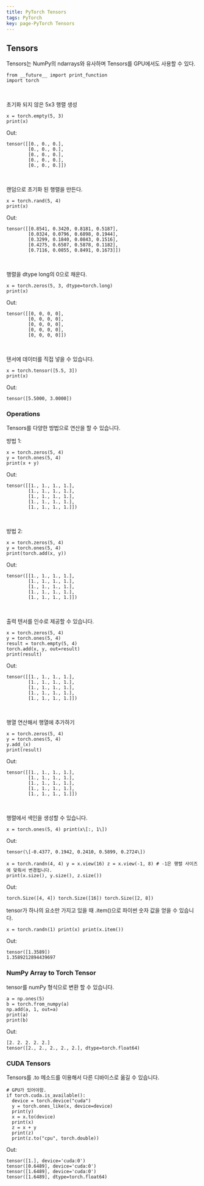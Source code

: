 ```yaml
---
title: PyTorch Tensors
tags: PyTorch
key: page-PyTorch Tensors
---
```


## Tensors

Tensors는 NumPy의 ndarrays와 유사하며 Tensors를 GPU에서도 사용할 수 있다.

```
from __future__ import print_function
import torch
```

<br/>

초기화 되지 않은 5x3 행렬 생성

```
x = torch.empty(5, 3)
print(x)
```

Out:

```
tensor([[0., 0., 0.],
        [0., 0., 0.],
        [0., 0., 0.],
        [0., 0., 0.],
        [0., 0., 0.]])
```

  <br/>

랜덤으로 초기화 된 행렬을 만든다.

```
x = torch.rand(5, 4)
print(x)
```

Out:

```
tensor([[0.8541, 0.3420, 0.8181, 0.5187],
        [0.0324, 0.0796, 0.6898, 0.1944],
        [0.3299, 0.1840, 0.0843, 0.1516],
        [0.4275, 0.6507, 0.5878, 0.1182],
        [0.7116, 0.0855, 0.8491, 0.1673]])
```

<br/>

행렬을 dtype long의 0으로 채운다.

```
x = torch.zeros(5, 3, dtype=torch.long)
print(x)
```

Out:

```
tensor([[0, 0, 0, 0],
        [0, 0, 0, 0],
        [0, 0, 0, 0],
        [0, 0, 0, 0],
        [0, 0, 0, 0]])
```

<br/>

텐서에 데이터를 직접 넣을 수 있습니다.

```
x = torch.tensor([5.5, 3])
print(x)
```

Out:

```
tensor([5.5000, 3.0000])
```

### Operations

Tensors를 다양한 방법으로 연산을 할 수 있습니다.

  

방법 1:

```
x = torch.zeros(5, 4)
y = torch.ones(5, 4)
print(x + y)
```

Out:

```
tensor([[1., 1., 1., 1.],
        [1., 1., 1., 1.],
        [1., 1., 1., 1.],
        [1., 1., 1., 1.],
        [1., 1., 1., 1.]])
```

<br/>

방법 2:

```
x = torch.zeros(5, 4)
y = torch.ones(5, 4)
print(torch.add(x, y))
```

Out:

```
tensor([[1., 1., 1., 1.],
        [1., 1., 1., 1.],
        [1., 1., 1., 1.],
        [1., 1., 1., 1.],
        [1., 1., 1., 1.]])
```

<br/>

출력 텐서를 인수로 제공할 수 있습니다.

```
x = torch.zeros(5, 4)
y = torch.ones(5, 4)
result = torch.empty(5, 4)
torch.add(x, y, out=result)
print(result)
```

Out:

```
tensor([[1., 1., 1., 1.],
        [1., 1., 1., 1.],
        [1., 1., 1., 1.],
        [1., 1., 1., 1.],
        [1., 1., 1., 1.]])
```

<br/>

행열 연산해서 행열에 추가하기

```
x = torch.zeros(5, 4)
y = torch.ones(5, 4)
y.add_(x)
print(result)
```

Out:

```
tensor([[1., 1., 1., 1.],
        [1., 1., 1., 1.],
        [1., 1., 1., 1.],
        [1., 1., 1., 1.],
        [1., 1., 1., 1.]])
```

<br/>

행렬에서 색인을 생성할 수 있습니다.

```
x = torch.ones(5, 4) print(x\[:, 1\])
```

Out:

```
tensor(\[-0.4377, 0.1942, 0.2410, 0.5899, 0.2724\])
```

```
x = torch.randn(4, 4) y = x.view(16) z = x.view(-1, 8) # -1은 행렬 사이즈에 맞춰서 변경됩니다.
print(x.size(), y.size(), z.size())
```

Out:

```
torch.Size([4, 4]) torch.Size([16]) torch.Size([2, 8])
```

  

tensor가 하나의 요소만 가지고 있을 때 .item()으로 파이썬 숫자 값을 얻을 수 있습니다.

```
x = torch.randn(1) print(x) print(x.item())
```

Out:

```
tensor([1.3589])
1.3589212894439697
```

### NumPy Array to Torch Tensor

tensor를 numPy 형식으로 변환 할 수 있습니다.

```
a = np.ones(5)
b = torch.from_numpy(a)
np.add(a, 1, out=a)
print(a)
print(b)
```

Out:

```
[2. 2. 2. 2. 2.]
tensor([2., 2., 2., 2., 2.], dtype=torch.float64)
```

### CUDA Tensors

Tensors를 .to 메소드를 이용해서 다른 디바이스로 옮길 수 있습니다.

```
# GPU가 있어야함.
if torch.cuda.is_available():
  device = torch.device("cuda")
  y = torch.ones_like(x, device=device)
  print(y)
  x = x.to(device)
  print(x)
  z = x + y
  print(z)
  print(z.to("cpu", torch.double))
```

Out:

```
tensor([1.], device='cuda:0')
tensor([0.6489], device='cuda:0')
tensor([1.6489], device='cuda:0')
tensor([1.6489], dtype=torch.float64)
```